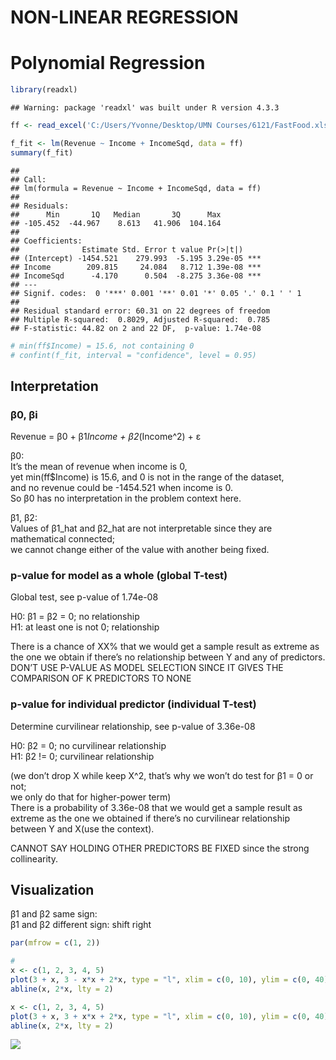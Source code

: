 NON-LINEAR REGRESSION
================

# Polynomial Regression

``` r
library(readxl)
```

    ## Warning: package 'readxl' was built under R version 4.3.3

``` r
ff <- read_excel('C:/Users/Yvonne/Desktop/UMN Courses/6121/FastFood.xlsx')

f_fit <- lm(Revenue ~ Income + IncomeSqd, data = ff)
summary(f_fit)
```

    ## 
    ## Call:
    ## lm(formula = Revenue ~ Income + IncomeSqd, data = ff)
    ## 
    ## Residuals:
    ##      Min       1Q   Median       3Q      Max 
    ## -105.452  -44.967    8.613   41.906  104.164 
    ## 
    ## Coefficients:
    ##              Estimate Std. Error t value Pr(>|t|)    
    ## (Intercept) -1454.521    279.993  -5.195 3.29e-05 ***
    ## Income        209.815     24.084   8.712 1.39e-08 ***
    ## IncomeSqd      -4.170      0.504  -8.275 3.36e-08 ***
    ## ---
    ## Signif. codes:  0 '***' 0.001 '**' 0.01 '*' 0.05 '.' 0.1 ' ' 1
    ## 
    ## Residual standard error: 60.31 on 22 degrees of freedom
    ## Multiple R-squared:  0.8029, Adjusted R-squared:  0.785 
    ## F-statistic: 44.82 on 2 and 22 DF,  p-value: 1.74e-08

``` r
# min(ff$Income) = 15.6, not containing 0
# confint(f_fit, interval = "confidence", level = 0.95)
```

## Interpretation

### β0, βi

Revenue = β0 + β1*Income + β2*(Income^2) + ε

β0:  
It’s the mean of revenue when income is 0,  
yet min(ff\$Income) is 15.6, and 0 is not in the range of the dataset,  
and no revenue could be -1454.521 when income is 0.  
So β0 has no interpretation in the problem context here.

β1, β2:  
Values of β1_hat and β2_hat are not interpretable since they are
mathematical connected;  
we cannot change either of the value with another being fixed.

### p-value for model as a whole (global T-test)

Global test, see p-value of 1.74e-08

H0: β1 = β2 = 0; no relationship  
H1: at least one is not 0; relationship

There is a chance of XX% that we would get a sample result as extreme as
the one we obtain if there’s no relationship between Y and any of
predictors.  
DON’T USE P-VALUE AS MODEL SELECTION SINCE IT GIVES THE COMPARISON OF K
PREDICTORS TO NONE

### p-value for individual predictor (individual T-test)

Determine curvilinear relationship, see p-value of 3.36e-08

H0: β2 = 0; no curvilinear relationship  
H1: β2 != 0; curvilinear relationship

(we don’t drop X while keep X^2, that’s why we won’t do test for β1 = 0
or not;  
we only do that for higher-power term)  
There is a probability of 3.36e-08 that we would get a sample result as
extreme as the one we obtained if there’s no curvilinear relationship
between Y and X(use the context).

CANNOT SAY HOLDING OTHER PREDICTORS BE FIXED since the strong
collinearity.

## Visualization

β1 and β2 same sign:  
β1 and β2 different sign: shift right

``` r
par(mfrow = c(1, 2))

# 
x <- c(1, 2, 3, 4, 5)
plot(3 + x, 3 - x*x + 2*x, type = "l", xlim = c(0, 10), ylim = c(0, 40))
abline(x, 2*x, lty = 2)

x <- c(1, 2, 3, 4, 5)
plot(3 + x, 3 + x*x + 2*x, type = "l", xlim = c(0, 10), ylim = c(0, 40))
abline(x, 2*x, lty = 2)
```

![](7_non_linear_regression_files/figure-gfm/unnamed-chunk-2-1.png)<!-- -->
